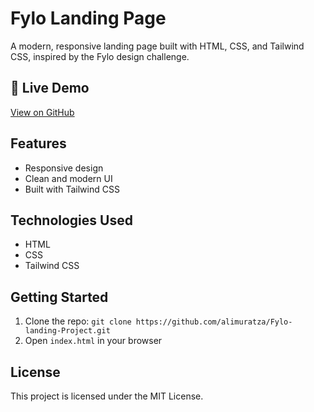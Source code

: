 # Fylo Landing Page

A modern, responsive landing page built with HTML, CSS, and Tailwind CSS, inspired by the Fylo design challenge.

## 🚀 Live Demo
[View on GitHub](https://github.com/alimuratza/Fylo-landing-Project)

## Features
- Responsive design
- Clean and modern UI
- Built with Tailwind CSS

## Technologies Used
- HTML
- CSS
- Tailwind CSS

## Getting Started
1. Clone the repo: `git clone https://github.com/alimuratza/Fylo-landing-Project.git`
2. Open `index.html` in your browser

## License
This project is licensed under the MIT License.
